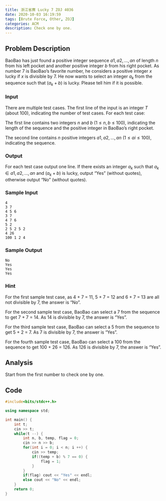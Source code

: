 ```yaml
---
title: 浙江省赛 Lucky 7 ZOJ 4036
date: 2020-10-03 16:19:59
tags: [Brute Force, Other, ZOJ]
categories: ACM
description: Check one by one.
---
```


## Problem Description

BaoBao has just found a positive integer sequence $a1,a2,…,an$ of length $n$ from his left pocket and another positive integer $b$ from his right pocket. As number 7 is BaoBao’s favorite number, he considers a positive integer $x$ lucky if $x$ is divisible by 7. He now wants to select an integer $a_k$ from the sequence such that $(a_k+b)$ is lucky. Please tell him if it is possible.

### Input

There are multiple test cases. The first line of the input is an integer $T$ (about 100), indicating the number of test cases. For each test case:

The first line contains two integers $n$ and $b$ ($1≤n,b≤100$), indicating the length of the sequence and the positive integer in BaoBao’s right pocket.

The second line contains $n$ positive integers $a1,a2,…,an$ ($1≤ai≤100$), indicating the sequence.

### Output

For each test case output one line. If there exists an integer $a_k$ such that $a_k∈a1,a2,…,an$ and $(a_k+b)$ is lucky, output “Yes” (without quotes), otherwise output “No” (without quotes).

### Sample Input

```
4
3 7
4 5 6
3 7
4 7 6
5 2
2 5 2 5 2
4 26
100 1 2 4
```

### Sample Output

```
No
Yes
Yes
Yes
```

### Hint

For the first sample test case, as 4 + 7 = 11, 5 + 7 = 12 and 6 + 7 = 13 are all not divisible by 7, the answer is “No”.

For the second sample test case, BaoBao can select a 7 from the sequence to get 7 + 7 = 14. As 14 is divisible by 7, the answer is “Yes”.

For the third sample test case, BaoBao can select a 5 from the sequence to get 5 + 2 = 7. As 7 is divisible by 7, the answer is “Yes”.

For the fourth sample test case, BaoBao can select a 100 from the sequence to get 100 + 26 = 126. As 126 is divisible by 7, the answer is “Yes”.

## Analysis

Start from the first number to check one by one.

## Code

```c++
#include<bits/stdc++.h>

using namespace std;

int main() {
    int t;
    cin >> t;
    while(t --) {
        int n, b, temp, flag = 0;
        cin >> n >> b;
        for(int i = 0; i < n; i ++) {
            cin >> temp;
            if((temp + b) % 7 == 0) {
                flag = 1;
            }
        }
        if(flag) cout << "Yes" << endl;
        else cout << "No" << endl;
    }
    return 0;
}
```